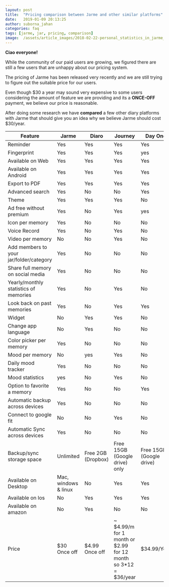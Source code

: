 ```yaml
---
layout: post
title:  "Pricing comparison between Jarme and other similar platforms"
date:   2019-01-09 20:13:25
author: suborna_jahan
categories: faq
tags: [jarme, jar, pricing, comparison]
image:  /assets/article_images/2018-02-22-personal_statistics_in_jarme_app/cover.jpg
---
```

**Ciao everyone!** 

While the community of our paid users are growing, we figured there are still a few users that are unhappy about our pricing system.

The pricing of Jarme has been released very recently and we are still trying to figure out the suitable price for our users. 

Even though $30 a year may sound very expensive to some users considering the amount of feature we are providing and its a **ONCE-OFF** payment, we believe our price is reasonable.

After doing some research we have **compared** a few other diary platforms with Jarme that should give you an idea why we believe Jarme should cost $30/year.   

| Feature | Jarme | Diaro | Journey | Day One | Universum | Penzu|
|---------|-------|-------|---------|---------|-----------|-|
| Reminder |  Yes |  Yes |  Yes |  Yes |  Yes | Yes | 
| Fingerprint |  Yes |  Yes |  Yes |  yes |  Yes | Yes |
| Available on Web |  Yes |  Yes |  Yes |  Yes |  No | Yes |   
| Available on Android |  Yes |  Yes |  Yes |  Yes |  Yes | Yes | 
| Export to PDF  |  Yes |  Yes |  Yes |  Yes |  Yes | No |  
| Advanced search |  Yes |  No |  No |  Yes |  No | Yes | 
| Theme |  Yes |  Yes |  Yes |  No |  yes | No |  
| Ad free without premium |  Yes |  No |  Yes |  yes |  No |  Yes | 
| Icon per memory |  Yes |  No |  No |  No |  No | No |
| Voice Record |  Yes |  No |  Yes |  No |  No | No |
| Video per memory |  No |  No |  Yes |  No |  No | No | 
| Add members to your jar/folder/category |  Yes |  No |  No |  No |  No | No | 
| Share full memory on social media |  Yes |  No |  No |  No |  No | No | 
| Yearly/monthly statistics of memories |  Yes |  No |  Yes |  No |  No | No | 
| Look back on past memories |  Yes |  No |  Yes |  Yes |  No | No |
| Widget |  No |  Yes |  Yes |  No |  Yes | No | 
| Change app language |  No |  Yes |  No |  No |  No | No | 
| Color picker per memory |  Yes |  No |  No |  No |  No | No |
| Mood per memory |  No |  yes |  Yes |  No |  No | No | 
| Daily mood tracker |  Yes |  No |  No |  No |  Yes |  No | 
| Mood statistics |  yes |  No |  Yes |  No |  No | No |
| Option to favorite a memory |  Yes |  No |  No |  Yes |  No | No |
| Automatic backup across devices |  Yes |  No |  No |  No |  No | Yes | 
| Connect to google fit  |  No |  No |  Yes |  No |  No | No | 
| Automatic Sync across devices |  Yes |  No |  No |  No |  No | Yes |
| Backup/sync storage space |  Unlimited |  Free 2GB (Dropbox) |  Free 15GB (Google drive) only |  Free 15GB (Google drive)  |  Free 2GB (Dropbox) |  Unlimited
| Available on Desktop |  Mac, windows & linux |  No |  Yes |  Yes |  No |  Yes | 
| Available on Ios |  No |  Yes |  Yes |  Yes |  No | Yes |  
| Available on amazon |  No |  Yes |  No |  No |  No | No |  
| Price  |  $30 Once off |  $4.99 Once off |  ~ $4.99/m for 1 month or $2.99 for 12 month so 3*12 = $36/year |  $34.99/Year |  ~ $3.99 |  $4.99/mo or $19.99/year